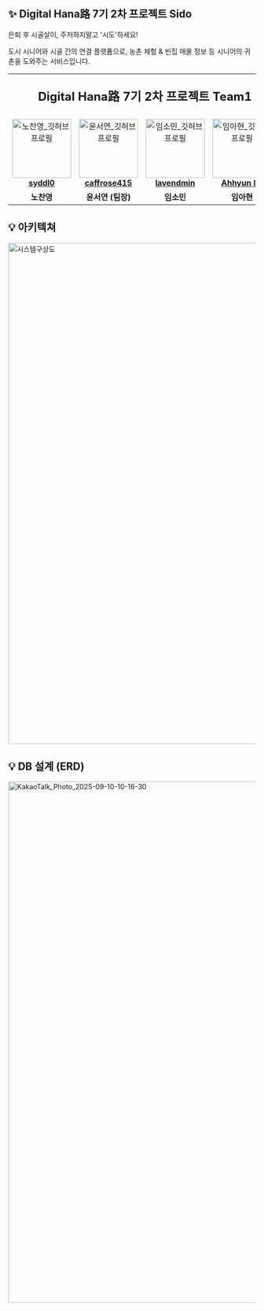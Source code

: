 ## ✨ Digital Hana路 7기 2차 프로젝트 Sido
<table align="center">
  <tr align="center">
    <td colspan="6">
      <p style="font-size: x-large; font-weight: bold;">
        Digital Hana路 7기 2차 프로젝트 Team1 사랑방 손님
      </p>
    </td>
  </tr>

은퇴 후 시골살이, 주저하지말고 '시도'하세요!

도시 시니어와 시골 간의 연결 플랫폼으로, 농촌 체험 & 빈집 매물 정보 등 시니어의 귀촌을 도와주는 서비스입니다.

  <!-- 프로필 + GitHub ID -->
  <tr align="center">
    <td>
      <a href="https://github.com/shroqkf">
        <img src="https://avatars.githubusercontent.com/u/137189866?v=4" width="120" alt="노찬영_깃허브프로필" />
        <br /><b>syddl0</b>
      </a>
    </td>
    <td>
      <a href="https://github.com/ryd10227">
        <img src="https://avatars.githubusercontent.com/u/76207466?v=4" width="120" alt="윤서연_깃허브프로필" />
        <br /><b>caffrose415</b>
      </a>
    </td>
    <td>
      <a href="https://github.com/lavendmin">
        <img src="https://avatars.githubusercontent.com/u/148388431?v=4" width="120" alt="임소민_깃허브프로필" />
        <br /><b>lavendmin</b>
      </a>
    </td>
    <td>
      <a href="https://github.com/philosophy1106">
        <img src="https://avatars.githubusercontent.com/u/66423140?v=4" width="120" alt="임아현_깃허브프로필" />
        <br /><b>Ahhyun Im</b>
      </a>
    </td>
    <td>
      <a href="https://github.com/Kunbam7">
        <img src="https://avatars.githubusercontent.com/u/204839863?v=4" width="120" alt="허건_깃허브프로필" />
        <br /><b>kunbam</b>
      </a>
    </td>
  </tr>

  <!-- 실제 이름 -->
  <tr align="center">
    <td><b>노찬영</b></td>
    <td><b>윤서연 (팀장)</b></td>
    <td><b>임소민</b></td>
    <td><b>임아현</b></td>
    <td><b>허건</b></td>
  </tr>
</table>


## 💡 **아키텍쳐**
<img width="1591" height="1019" alt="시스템구상도" src="https://github.com/user-attachments/assets/696809df-0890-4c51-9673-f1c4adad0eb7" />


## 💡 **DB 설계 (ERD)**

<img width="865" height="1060" alt="KakaoTalk_Photo_2025-09-10-10-16-30" src="https://github.com/user-attachments/assets/a3d87913-bfce-4a37-bdac-cc800ec18ce3" />

